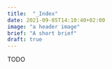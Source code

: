 ```yaml
---
title:  "_Index"
date: 2021-09-05T14:10:40+02:00
image: "a header image"
brief: "A short brief"
draft: true
---
```


TODO